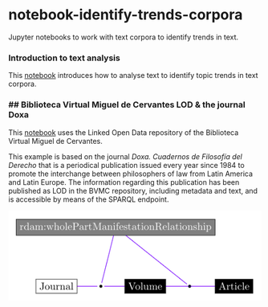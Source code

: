 # notebook-identify-trends-corpora
Jupyter notebooks to work with text corpora to identify trends in text.


### Introduction to text analysis
This [notebook](introduction_to_text_analysis.ipynb) introduces how to analyse text to identify topic trends in text corpora.


### ## Biblioteca Virtual Miguel de Cervantes LOD & the journal Doxa
This [notebook](trends-doxa.ipynb) uses the Linked Open Data repository of the Biblioteca Virtual Miguel de Cervantes.

This example is based on the journal *Doxa. Cuadernos de Filosofía del Derecho* that is a periodical publication issued every year since 1984 to promote the interchange between philosophers of law from Latin America and Latin Europe. The information regarding this publication has been published as LOD in the BVMC repository, including metadata and text, and is accessible by means of the SPARQL endpoint.

<img src="images/journal-relationships.png">
